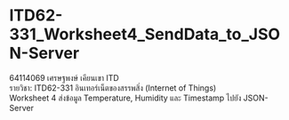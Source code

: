 # ITD62-331_Worksheet4_SendData_to_JSON-Server

64114069 เศรษฐพงษ์ เคียนเขา ITD<br>
รายวิชา: ITD62-331	อินเทอร์เน็ตของสรรพสิ่ง (Internet of Things)<br>
Worksheet 4 ส่งข้อมูล Temperature, Humidity และ Timestamp ไปยัง JSON-Server
